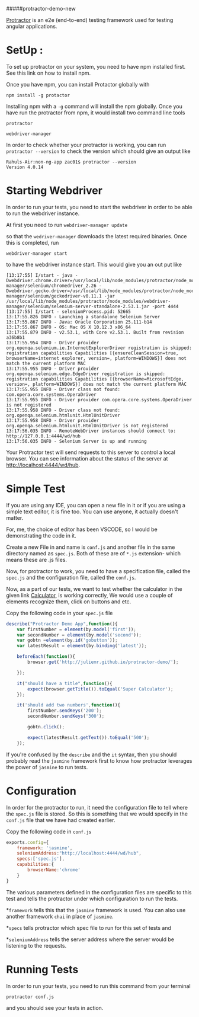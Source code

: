 #####protractor-demo-new

[Protractor](http://www.protractortest.org/#/) is an e2e (end-to-end) testing framework used for testing angular applications.


# SetUp :

To set up protractor on your system, you need to have npm installed first. See this link on how to install npm.

Once you have npm, you can install Protactor globally with 

`npm install -g protactor`

Installing npm with a `-g` command will install the npm globally. Once you have run the protractor from npm, it would install two command line tools

```
protractor

webdriver-manager

```
In order to check whether your protractor is working, you can run `protractor --version` to check the version which should give an output like

```
Rahuls-Air:non-ng-app zac01$ protractor --version
Version 4.0.14
```



# Starting Webdriver

In order to run your tests, you need to start the webdriver in order to be able to run the webdriver instance.

At first you need to run 
`webdriver-manager update`

so that the `wedriver-manager` downloads the latest required binaries. Once this is completed, run

`webdriver-manager start`

to have the webdriver instance start. This would give you an out put like 

```
[13:17:55] I/start - java -Dwebdriver.chrome.driver=/usr/local/lib/node_modules/protractor/node_modules/webdriver-manager/selenium/chromedriver_2.26 -Dwebdriver.gecko.driver=/usr/local/lib/node_modules/protractor/node_modules/webdriver-manager/selenium/geckodriver-v0.11.1 -jar /usr/local/lib/node_modules/protractor/node_modules/webdriver-manager/selenium/selenium-server-standalone-2.53.1.jar -port 4444
[13:17:55] I/start - seleniumProcess.pid: 52665
13:17:55.826 INFO - Launching a standalone Selenium Server
13:17:55.867 INFO - Java: Oracle Corporation 25.111-b14
13:17:55.867 INFO - OS: Mac OS X 10.12.3 x86_64
13:17:55.879 INFO - v2.53.1, with Core v2.53.1. Built from revision a36b8b1
13:17:55.954 INFO - Driver provider org.openqa.selenium.ie.InternetExplorerDriver registration is skipped:
registration capabilities Capabilities [{ensureCleanSession=true, browserName=internet explorer, version=, platform=WINDOWS}] does not match the current platform MAC
13:17:55.955 INFO - Driver provider org.openqa.selenium.edge.EdgeDriver registration is skipped:
registration capabilities Capabilities [{browserName=MicrosoftEdge, version=, platform=WINDOWS}] does not match the current platform MAC
13:17:55.955 INFO - Driver class not found: com.opera.core.systems.OperaDriver
13:17:55.955 INFO - Driver provider com.opera.core.systems.OperaDriver is not registered
13:17:55.958 INFO - Driver class not found: org.openqa.selenium.htmlunit.HtmlUnitDriver
13:17:55.958 INFO - Driver provider org.openqa.selenium.htmlunit.HtmlUnitDriver is not registered
13:17:56.035 INFO - RemoteWebDriver instances should connect to: http://127.0.0.1:4444/wd/hub
13:17:56.035 INFO - Selenium Server is up and running

```

Your Protractor test will send requests to this server to control a local browser. You can see information about the status of the server at [http://localhost:4444/wd/hub](http://localhost:4444/wd/hub).


# Simple Test


If you are using any IDE, you can open a new file in it or if you are using a simple text editor, it is fine too. You can use anyone, it actually doesn't matter. 

For, me, the choice of editor has been VSCODE, so I would be demonstrating the code in it.

Create a new File in and name is `conf.js` and another file in the same directory named as `spec.js`. Both of these are of `*.js` extension- which means these are .js files.

Now, for protractor to work, you need to have a specification file, called the `spec.js` and the configuration file, called the `conf.js`.

Now, as a part of our tests, we want to test whether the calculator in the given link [Calculator](http://juliemr.github.io/protractor-demo/'), is working correctly, We would use a couple of elements recognize them, click on buttons and etc.

Copy the following code in your `spec.js` file
```javascript
describe("Protractor Demo App",function(){
    var firstNumber = element(by.model('first'));
    var secondNumber = element(by.model('second'));
    var gobtn =element(by.id('gobutton'));
    var latestResult = element(by.binding('latest'));

    beforeEach(function(){
        browser.get('http://juliemr.github.io/protractor-demo/');

    });

    it("should have a title",function(){
        expect(browser.getTitle()).toEqual('Super Calculator');
    });

    it('should add two numbers',function(){
        firstNumber.sendKeys('200');
        secondNumber.sendKeys('300');

        gobtn.click();

        expect(latestResult.getText()).toEqual('500');
    });
```
If you're confused by the ```describe``` and the ```it``` syntax, then you should probably read the `jasmine` framework first to know how protractor leverages the power of `jasmine` to run tests.


# Configuration

In order for the protractor to run, it need the configuration file to tell where the `spec.js` file is stored. So this is something that we would specify in the `conf.js` file that we have had created earlier.

Copy the following code in `conf.js`

```javascript
exports.config={
    framework: 'jasmine',
    seleniumAddress:"http://localhost:4444/wd/hub",
    specs:['spec.js'],
    capabilities:{
        browserName:'chrome'
    }
}
```

The various parameters defined in the configuration files are specific to this test and tells the protractor under which configuration to run the tests. 

*`framework` tells this that the `jasmine` framework is used. You can also use another framework `chai` in place of `jasmine`. 

*`specs` tells protractor which spec file to run for this set of tests and 

*`seleniumAddress` tells the server address where the server would be listening to the requests.


# Running Tests


In order to run your tests, you need to run this command from your terminal

`protractor conf.js`

and you should see your tests in action.
 
